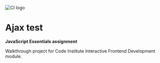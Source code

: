 ![CI logo](https://codeinstitute.s3.amazonaws.com/fullstack/ci_logo_small.png)

# Ajax test

**JavaScript Essentials assignment**

Walkthrough project for Code Institute Interactive Frontend Development module.

